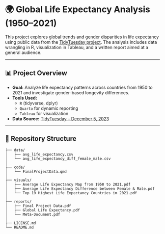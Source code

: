 # 🌍 Global Life Expectancy Analysis (1950–2021)

This project explores global trends and gender disparities in life expectancy using public data from the [TidyTuesday project](https://github.com/rfordatascience/tidytuesday). The analysis includes data wrangling in R, visualization in Tableau, and a written report aimed at a general audience.

---

## 📊 Project Overview

- **Goal:** Analyze life expectancy patterns across countries from 1950 to 2021 and investigate gender-based longevity differences.
- **Tools Used:**  
  - `R` (tidyverse, dplyr)  
  - `Quarto` for dynamic reporting  
  - `Tableau` for visualization  
- **Data Source:** [TidyTuesday – December 5, 2023](https://github.com/rfordatascience/tidytuesday/blob/master/data/2023/2023-12-05/readme.md)

---

## 📁 Repository Structure

```text
├── data/
│   ├── avg_life_expectancy.csv
│   └── avg_life_expectancy_diff_female_male.csv
│
├── code/
│   └── FinalProjectData.qmd
│
├── visuals/
│   ├── Average Life Expectancy Map from 1950 to 2021.pdf
│   ├── Average Life Expectancy Difference between Female & Male.pdf
│   └── Top 10 Highest Life Expectancy Countries in 2021.pdf
│
├── reports/
│   ├── Final Project Data.pdf
│   ├── Global Life Expectancy.pdf
│   └── Meta-Document.pdf
│
├── LICENSE.md
└── README.md
